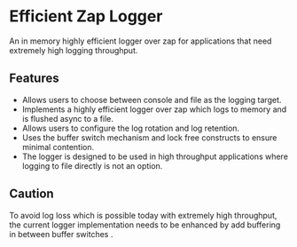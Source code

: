 # Efficient Zap Logger
An in memory highly efficient logger over zap for applications that need extremely high logging throughput.

## Features
- Allows users to choose between console and file as the logging target.
- Implements a highly efficient logger over zap which logs to memory and is flushed async to a file.
- Allows users to configure the log rotation and log retention.
- Uses the buffer switch mechanism and lock free constructs to ensure minimal contention.
- The logger is designed to be used in high throughput applications where logging to file directly is not an option.

## Caution
To avoid log loss which is possible today with extremely high throughput, the current logger implementation needs to be enhanced by add buffering in between buffer switches .